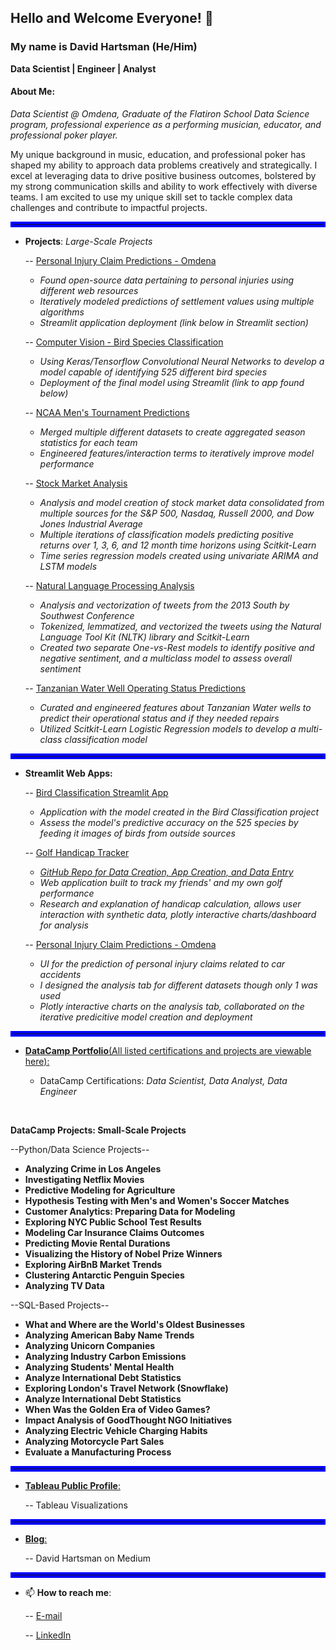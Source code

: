 ## Hello and Welcome Everyone! 👋

### My name is David Hartsman (He/Him)

**Data Scientist | Engineer | Analyst**

#### About Me: 

*Data Scientist @ Omdena, Graduate of the Flatiron School Data Science program, professional experience as a performing musician, educator, and professional poker player.* 

My unique background in music, education, and professional poker has shaped my ability to approach data problems creatively and strategically. I excel at leveraging data to drive positive business outcomes, bolstered by my strong communication skills and ability to work effectively with diverse teams. I am excited to use my unique skill set to tackle complex data challenges and
contribute to impactful projects.

<hr style="border: 4px solid blue">

- **Projects**: *Large-Scale Projects*

  -- [Personal Injury Claim Predictions - Omdena](https://dagshub.com/dvdhartsman/Phoenix)
    - *Found open-source data pertaining to personal injuries using different web resources*
    - *Iteratively modeled predictions of settlement values using multiple algorithms*
    - *Streamlit application deployment (link below in Streamlit section)*
  
  -- [Computer Vision - Bird Species Classification](https://github.com/dvdhartsman/Bird_Species_Image_Classification)
    - *Using Keras/Tensorflow Convolutional Neural Networks to develop a model capable of identifying 525 different bird species*
    - *Deployment of the final model using Streamlit (link to app found below)*
 
  -- [NCAA Men's Tournament Predictions](https://github.com/dvdhartsman/March_Machine_Learning_Mania_2024)
    - *Merged multiple different datasets to create aggregated season statistics for each team* 
    - *Engineered features/interaction terms to iteratively improve model performance*

  -- [Stock Market Analysis](https://github.com/dvdhartsman/Stock_Market_Analysis)
    - *Analysis and model creation of stock market data consolidated from multiple sources for the S&P 500, Nasdaq, Russell 2000, and Dow Jones Industrial Average*
    - *Multiple iterations of classification models predicting positive returns over 1, 3, 6, and 12 month time horizons using Scitkit-Learn*
    - *Time series regression models created using univariate ARIMA and LSTM models* 
  
  -- [Natural Language Processing Analysis](https://github.com/dvdhartsman/NLP-Sentiment-Analysis)
    - *Analysis and vectorization of tweets from the 2013 South by Southwest Conference*
    - *Tokenized, lemmatized, and vectorized the tweets using the Natural Language Tool Kit (NLTK) library and Scitkit-Learn*
    - *Created two separate One-vs-Rest models to identify positive and negative sentiment, and a multiclass model to assess overall sentiment*
  
  -- [Tanzanian Water Well Operating Status Predictions](https://github.com/dvdhartsman/Tanzanian_Water_Pumps)
    - *Curated and engineered features about Tanzanian Water wells to predict their operational status and if they needed repairs*
    - *Utilized Scitkit-Learn Logistic Regression models to develop a multi-class classification model*

<hr style="border: 4px solid blue">

- **Streamlit Web Apps:**

  -- [Bird Classification Streamlit App](https://bird-species-image-classification-heath-and-david.streamlit.app/)
    - *Application with the model created in the Bird Classification project*
    - *Assess the model's predictive accuracy on the 525 species by feeding it images of birds from outside sources*
 
  -- [Golf Handicap Tracker](https://golfhandicaptracker.streamlit.app/)
    - [*GitHub Repo for Data Creation, App Creation, and Data Entry*](https://github.com/dvdhartsman/golf_handicap_tracker)
    - *Web application built to track my friends' and my own golf performance*
    - *Research and explanation of handicap calculation, allows user interaction with synthetic data, plotly interactive charts/dashboard for analysis*
 
  -- [Personal Injury Claim Predictions - Omdena](https://omdena-phoenix-prediction.streamlit.app/)
    - *UI for the prediction of personal injury claims related to car accidents*
    - *I designed the analysis tab for different datasets though only 1 was used*
    - *Plotly interactive charts on the analysis tab, collaborated on the iterative predicitive model creation and deployment*

<hr style="border: 4px solid blue">

- [**DataCamp Portfolio**(All listed certifications and projects are viewable here):](https://www.datacamp.com/portfolio/dvdhartsman?view=true)

  - DataCamp Certifications: *Data Scientist, Data Analyst, Data Engineer*

<br>

__DataCamp Projects: Small-Scale Projects__

  --Python/Data Science Projects--
  - **Analyzing Crime in Los Angeles**
  - **Investigating Netflix Movies**
  - **Predictive Modeling for Agriculture**
  - **Hypothesis Testing with Men's and Women's Soccer Matches**
  - **Customer Analytics: Preparing Data for Modeling**
  - **Exploring NYC Public School Test Results**
  - **Modeling Car Insurance Claims Outcomes**
  - **Predicting Movie Rental Durations**
  - **Visualizing the History of Nobel Prize Winners**
  - **Exploring AirBnB Market Trends**
  - **Clustering Antarctic Penguin Species**
  - **Analyzing TV Data**
    
  --SQL-Based Projects--  
  - **What and Where are the World's Oldest Businesses**
  - **Analyzing American Baby Name Trends**
  - **Analyzing Unicorn Companies**
  - **Analyzing Industry Carbon Emissions**
  - **Analyzing Students' Mental Health**
  - **Analyze International Debt Statistics**
  - **Exploring London's Travel Network (Snowflake)**
  - **Analyze International Debt Statistics**
  - **When Was the Golden Era of Video Games?**
  - **Impact Analysis of GoodThought NGO Initiatives**
  - **Analyzing Electric Vehicle Charging Habits**
  - **Analyzing Motorcycle Part Sales**
  - **Evaluate a Manufacturing Process**

<hr style="border: 4px solid blue">

- [**Tableau Public Profile**:](https://public.tableau.com/app/profile/david.hartsman/vizzes)

  -- Tableau Visualizations

<hr style="border: 4px solid blue">
  
- [**Blog**:](https://medium.com/@dvdhartsman)
 
  -- David Hartsman on Medium
  
<hr style="border: 4px solid blue">

- 📫 **How to reach me**:
  
  -- [E-mail](dvdhartsman@gmail.com)
  
  -- [LinkedIn](https://www.linkedin.com/in/david-hartsman-data/)

<!--
**dvdhartsman/dvdhartsman** is a ✨ _special_ ✨ repository because its `README.md` (this file) appears on your GitHub profile.

Here are some ideas to get you started:

- 🔭 I’m currently working on ...
- 🌱 I’m currently learning ...
- 👯 I’m looking to collaborate on ...
- 🤔 I’m looking for help with ...
- 💬 Ask me about ...
- 📫 How to reach me: ...
- 😄 Pronouns: ...
- ⚡ Fun fact: ...
-->
